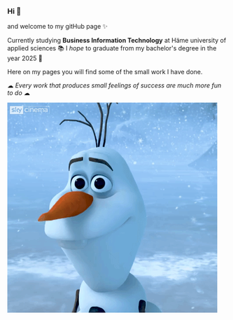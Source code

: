 ### Hi 👋 
 and welcome to my gitHub page ✨

 Currently studying **Business Information Technology** at Häme university of applied sciences 📚
  I *hope* to graduate from my bachelor's degree in the year 2025 🤞

 Here on my pages you will find some of the small work I have done.
 
☁ *Every work that produces small feelings of success are much more fun to do* ☁

 ![](https://github.com/PetraPuronummi/PetraPuronummi/blob/main/Disney%20Frozen.gif)
